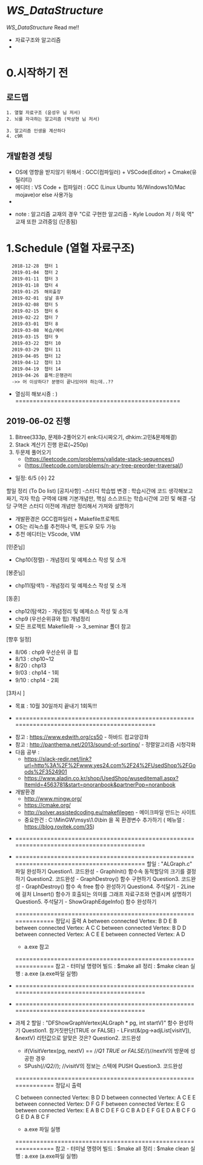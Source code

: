 # _WS_DataStructure_
_WS_DataStructure_ Read me!!
 - 자료구조와 알고리즘 
 - 

# 0.시작하기 전
 ## 로드맵
 ```
 1. 열혈 자료구조 (윤성우 님 저서)
 2. 뇌를 자극하는 알고리즘 (박상현 님 저서)

3. 알고리즘 인생을 계산하다
4. c9R
 ```
 ## 개발환경 셋팅 
 - OS에 영향을 받지않기 위해서 : GCC(컴파일러) + VSCode(Editor) + Cmake(유틸리티)
 - 에디터 : VS Code + 컴파일러 : GCC  (Linux Ubuntu 16/Windows10/Mac mojave)or else 사용가능
 - 
 
 
 * note : 알고리즘 교재의 경우 "C로 구현한 알고리즘 - Kyle Loudon 저 / 허욱 역" 교재 또한 고려중임 (단종됨)

# 1.Schedule (열혈 자료구조)


  ```
    2018-12-28	챕터 1
    2019-01-04	챕터 2
    2019-01-11	챕터 3
    2019-01-18	챕터 4
    2019-01-25	해외출장
    2019-02-01	설날 휴무
    2019-02-08	챕터 5
    2019-02-15	챕터 6
    2019-02-22	챕터 7
    2019-03-01	챕터 8
    2019-03-08	복습/예비
    2019-03-15	챕터 9
    2019-03-22	챕터 10
    2019-03-29	챕터 11
    2019-04-05	챕터 12
    2019-04-12	챕터 13
    2019-04-19	챕터 14
    2019-04-26	플젝:은행관리
    ->> 어 이상하다? 분명이 끝나있어야 하는데..??
  ```
 * 열심히 해보시죵 : )
===============================================
## 2019-06-02 진행
   1. Bitree(333p, 문제8-2풀어오기 enk:다시짜오기, dhkim:고민&문제해결)
   2. Stack 계산기 진행 완료(~250p)
   3. 두문제 풀어오기
       * (https://leetcode.com/problems/validate-stack-sequences/)
       * (https://leetcode.com/problems/n-ary-tree-preorder-traversal/)
   * 일정: 6/5 (수) 22



할일 정리 (To Do list)
[공지사항]
  -스터디 학습법 변경 : 학습시간에 코드 생각해보고 짜기, 각자 학습 구역에 대해 기본개념만, 핵심 소스코드는 학습시간에 고민 및 해결
  -담당 구역은 스터디 이전에 개념만 정리해서 가져와 설명하기
  - 개발환경은 GCC컴파일러 + Makefile프로젝트
  - OS는 리눅스를 추천하나 맥, 윈도우 모두 가능
  - 추천 에디터는 VScode, VIM

[민준님]
  - Chp10(정렬) - 개념정리 및 예제소스 작성 및 소개

[봉준님]
  - chp11(탐색1) - 개념정리 및 예제소스 작성 및 소개

[동훈]
  - chp12(탐색2) - 개념정리 및 예제소스 작성 및 소개
  - chp9 (우선순위큐와 힙) 개념정리
  - 모든 프로젝트 Makefile화 -> 3_seminar 폴더 참고

[향후 일정]
  - 8/06 : chp9 우선순위 큐 힙
  - 8/13 : chp10~12
  - 8/20 : chp13
  - 9/03 : chp14 - 1회
  - 9/10 : chp14 - 2회

[3차시 ]
  - 목표 : 10월 30일까지 끝내기 1회독!!!


 * ===========================================================================================
 - 참고 : https://www.edwith.org/cs50 - 하바드 컴교양강좌
 - 참고 : http://panthema.net/2013/sound-of-sorting/ - 정렬알고리즘 시청각화
  - 다음 공부 : 
    - https://slack-redir.net/link?url=http%3A%2F%2Fwww.yes24.com%2F24%2FUsedShop%2FGoods%2F3524901
    - https://www.aladin.co.kr/shop/UsedShop/wuseditemall.aspx?ItemId=4563781&start=pnoranbook&partnerPop=noranbook
  - 개발환경
    - http://www.mingw.org/
    - https://cmake.org/
    - http://solver.assistedcoding.eu/makefilegen - 메이크파일 만드는 사이트
    - 중요한건 : C:\MinGW\msys\1.0\bin 을 꼭 환경변수 추가하기 ( 메뉴얼 : https://blog.rovitek.com/35)
   
 * ========================================================================================
 * ========================================================================================
    할일 : "ALGraph.c" 파일 완성하기
    Question1. 코드완성 - GraphInit() 함수속 동적할당의 크기를 결정하기
    Question2. 코드완성 - GraphDestroy() 함수 구현하기
    Question3. 코드완성 - GraphDestroy() 함수 속 free 함수 완성하기
    Question4. 주석달기 - 2Line에 걸처 LInsert() 함수가 호출되는 의미를 그래프 자료구조와 연결시켜 설명하기
    Question5. 주석달기 - ShowGraphEdgeInfo() 함수 완성하기

    ==============================================================
    정답시 출력 
    A between connected Vertex: B D E
    B between connected Vertex: A C
    C between connected Vertex: B D
    D between connected Vertex: A C E
    E between connected Vertex: A D

    * a.exe 참고


    ==============================================================
    참고 - 터미널 명령어 
    빌드 : $make all
    정리 : $make clean
    실행 : a.exe (a.exe파일 실행)


  

 * ========================================================================================
 * ========================================================================================
  * 과제 2
    할일 : "DFShowGraphVertex(ALGraph * pg, int startV)" 함수 완성하기
    Question1. 참거짓판단(TRUE or FALSE) - LFirst(&(pg->adjList[visitV]), &nextV) 리턴값으로 알맞은 것은?
    Question2. 코드완성 
      - if(VisitVertex(pg, nextV) == /*/Q1 TRUE or FALSE/*/)//nextV의 방문에 성공한 경우
      - SPush(/*/Q2/*/); //visitV의 정보는 스텍에 PUSH 
    Question3. 코드완성 

    ==============================================================
    정답시 출력 

    C between connected Vertex: B D
    D between connected Vertex: A C E
    E between connected Vertex: D F G
    F between connected Vertex: E
    G between connected Vertex: E
    A B C D E F G
    C B A D E F G
    E D A B C F G
    G E D A B C F

    * a.exe 파일 실행


    ==============================================================
    참고 - 터미널 명령어 
    빌드 : $make all
    정리 : $make clean
    실행 : a.exe (a.exe파일 실행)

